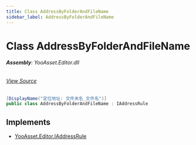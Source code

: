 ```yaml
---
title: Class AddressByFolderAndFileName
sidebar_label: AddressByFolderAndFileName
---
```

# Class AddressByFolderAndFileName


###### **Assembly**: YooAsset.Editor.dll
###### [View Source](https://github.com/tuyoogame/YooAsset-Samples.git/blob/main/Assets/YooAsset/Editor/AssetBundleCollector/DefaultRules/DefaultAddressRule.cs#L33)
```csharp title="Declaration"
[DisplayName("定位地址: 文件夹名_文件名")]
public class AddressByFolderAndFileName : IAddressRule
```

## Implements

* [YooAsset.Editor.IAddressRule](../YooAsset.Editor/IAddressRule.md)

